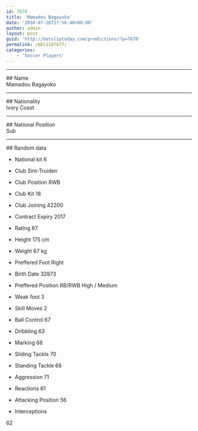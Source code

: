 ```yaml
---
id: 7678
title: 'Mamadou Bagayoko'
date: '2010-07-26T17:56:40+00:00'
author: admin
layout: post
guid: 'http://betsliptoday.com/predictions/?p=7678'
permalink: /mbt1107677/
categories:
    - 'Soccer Players'
---
```


- - - - - -

\## Name  
 Mamadou Bagayoko

- - - - - -

\## Nationality  
 Ivory Coast

- - - - - -

\## National Position  
 Sub

- - - - - -

\## Random data

- National kit
 6

- Club
 Sint-Truiden

- Club Position
 RWB

- Club Kit
 18

- Club Joining
 42200

- Contract Expiry
 2017

- Rating
 67

- Height
 175 cm

- Weight
 67 kg

- Preffered Foot
 Right

- Birth Date
 32873

- Preffered Position
 RB/RWB High / Medium

- Weak foot
 3

- Skill Moves
 2

- Ball Control
 67

- Dribbling
 63

- Marking
 68

- Sliding Tackle
 70

- Standing Tackle
 66

- Aggression
 71

- Reactions
 61

- Attacking Position
 56

- Interceptions

 62